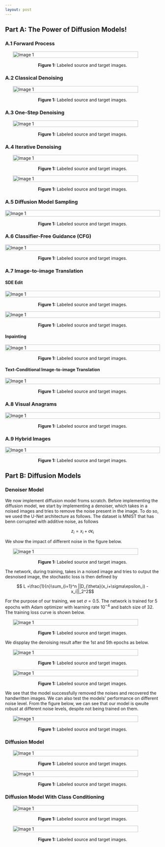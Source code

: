 ```yaml
---
layout: post
---
```


## Part A: The Power of Diffusion Models!

### A.1 Forward Process

<div style="display: flex; justify-content: center;">   
   <img src="{{ site.baseurl }}/assets/proj5_images/1_1.png" alt="Image 1" style="width: 90%; height: auto;"> 
</div> 
<p style="text-align: center; margin-top: 15px;"><strong>Figure 1:</strong> Labeled source and target images.</p>

### A.2 Classical Denoising

<div style="display: flex; justify-content: center;">   
   <img src="{{ site.baseurl }}/assets/proj5_images/1_2.png" alt="Image 1" style="width: 90%; height: auto;"> 
</div> 
<p style="text-align: center; margin-top: 15px;"><strong>Figure 1:</strong> Labeled source and target images.</p>

### A.3 One-Step Denoising

<div style="display: flex; justify-content: center;">   
   <img src="{{ site.baseurl }}/assets/proj5_images/1_3.png" alt="Image 1" style="width: 90%; height: auto;"> 
</div> 
<p style="text-align: center; margin-top: 15px;"><strong>Figure 1:</strong> Labeled source and target images.</p>

### A.4 Iterative Denoising

<div style="display: flex; justify-content: center;">   
   <img src="{{ site.baseurl }}/assets/proj5_images/1_4_traj.png" alt="Image 1" style="width: 90%; height: auto;"> 
</div> 
<p style="text-align: center; margin-top: 15px;"><strong>Figure 1:</strong> Labeled source and target images.</p>

<div style="display: flex; justify-content: center;">   
   <img src="{{ site.baseurl }}/assets/proj5_images/1_4_compare.png" alt="Image 1" style="width: 90%; height: auto;"> 
</div> 
<p style="text-align: center; margin-top: 15px;"><strong>Figure 1:</strong> Labeled source and target images.</p>

### A.5 Diffusion Model Sampling

<div style="display: flex; justify-content: center;">   
   <img src="{{ site.baseurl }}/assets/proj5_images/1_5.png" alt="Image 1" style="width: 100%; height: auto;"> 
</div> 
<p style="text-align: center; margin-top: 15px;"><strong>Figure 1:</strong> Labeled source and target images.</p>

### A.6 Classifier-Free Guidance (CFG)

<div style="display: flex; justify-content: center;">   
   <img src="{{ site.baseurl }}/assets/proj5_images/1_6.png" alt="Image 1" style="width: 100%; height: auto;"> 
</div> 
<p style="text-align: center; margin-top: 15px;"><strong>Figure 1:</strong> Labeled source and target images.</p>

### A.7 Image-to-image Translation
#### SDE Edit

<div style="display: flex; justify-content: center;">   
   <img src="{{ site.baseurl }}/assets/proj5_images/1_7_1.png" alt="Image 1" style="width: 100%; height: auto;"> 
</div> 
<p style="text-align: center; margin-top: 15px;"><strong>Figure 1:</strong> Labeled source and target images.</p>

<div style="display: flex; justify-content: center;">   
   <img src="{{ site.baseurl }}/assets/proj5_images/1_7_2.png" alt="Image 1" style="width: 100%; height: auto;"> 
</div> 
<p style="text-align: center; margin-top: 15px;"><strong>Figure 1:</strong> Labeled source and target images.</p>

#### Inpainting

<div style="display: flex; justify-content: center;">   
   <img src="{{ site.baseurl }}/assets/proj5_images/1_7_3.png" alt="Image 1" style="width: 100%; height: auto;"> 
</div> 
<p style="text-align: center; margin-top: 15px;"><strong>Figure 1:</strong> Labeled source and target images.</p>

#### Text-Conditional Image-to-image Translation

<div style="display: flex; justify-content: center;">   
   <img src="{{ site.baseurl }}/assets/proj5_images/1_7_4.png" alt="Image 1" style="width: 100%; height: auto;"> 
</div> 
<p style="text-align: center; margin-top: 15px;"><strong>Figure 1:</strong> Labeled source and target images.</p>

### A.8 Visual Anagrams

<div style="display: flex; justify-content: center;">   
   <img src="{{ site.baseurl }}/assets/proj5_images/1_8.png" alt="Image 1" style="width: 100%; height: auto;"> 
</div> 
<p style="text-align: center; margin-top: 15px;"><strong>Figure 1:</strong> Labeled source and target images.</p>

### A.9 Hybrid Images

<div style="display: flex; justify-content: center;">   
   <img src="{{ site.baseurl }}/assets/proj5_images/1_9.png" alt="Image 1" style="width: 100%; height: auto;"> 
</div> 
<p style="text-align: center; margin-top: 15px;"><strong>Figure 1:</strong> Labeled source and target images.</p>

## Part B: Diffusion Models

### Denoiser Model

We now implement diffusion model froms scratch. Before implementing the diffusion model, we start by implementing a denoiser, which takes in a noised images and tries to remove the noise present in the image. To do so, we used the U-Net architecture as follows. The dataset is MNIST that has benn corrupted with additive noise, as follows

$$z_i=x_i+\sigma \epsilon_i$$

We show the impact of different noise in the figure below.

<div style="display: flex; justify-content: center;">   
   <img src="{{ site.baseurl }}/assets/proj5_images/noise_visualization.png" alt="Image 1" style="width: 90%; height: auto;"> 
</div> 
<p style="text-align: center; margin-top: 15px;"><strong>Figure 1:</strong> Labeled source and target images.</p>

The network, during training, takes in a noised image and tries to output the desnoised image, the stochastic loss is then defined by 

$$ L =\frac{1}{n}\sum_{i=1}^n ||D_{\theta}(x_i+\sigma\epsilon_i) - x_i||_2^2$$

For the purpose of our training, we set $\sigma=0.5$. The network is trained for $5$ epochs with Adam optimizer with learning rate $10^{-4}$ and batch size of $32$. The training loss curve is shown below. 

<div style="display: flex; justify-content: center;">   
   <img src="{{ site.baseurl }}/assets/proj5_images/denoiser_loss_curve.png" alt="Image 1" style="width: 90%; height: auto;"> 
</div> 
<p style="text-align: center; margin-top: 15px;"><strong>Figure 1:</strong> Labeled source and target images.</p>

We dispplay the denoising result after the 1st and 5th epochs as below.

<div style="display: flex; justify-content: center;">   
   <img src="{{ site.baseurl }}/assets/proj5_images/epoch_one_result_denoise.png" alt="Image 1" style="width: 90%; height: auto;"> 
</div> 
<p style="text-align: center; margin-top: 15px;"><strong>Figure 1:</strong> Labeled source and target images.</p>

<div style="display: flex; justify-content: center;">   
   <img src="{{ site.baseurl }}/assets/proj5_images/epoch_five_result_denoise.png" alt="Image 1" style="width: 90%; height: auto;"> 
</div> 
<p style="text-align: center; margin-top: 15px;"><strong>Figure 1:</strong> Labeled source and target images.</p>

We see that the model successfully removed the noises and recovered the handwritten images. We can also test the models' performance on different noise level. From the figure below, we can see that our model is qwuite robust at different noise levels, despite not being trained on them.

<div style="display: flex; justify-content: center;">   
   <img src="{{ site.baseurl }}/assets/proj5_images/diff_schedule.png" alt="Image 1" style="width: 90%; height: auto;"> 
</div> 
<p style="text-align: center; margin-top: 15px;"><strong>Figure 1:</strong> Labeled source and target images.</p>

### Diffusion Model

<div style="display: flex; justify-content: center;">   
   <img src="{{ site.baseurl }}/assets/proj5_images/diffusion_loss_curve.png" alt="Image 1" style="width: 90%; height: auto;"> 
</div> 
<p style="text-align: center; margin-top: 15px;"><strong>Figure 1:</strong> Labeled source and target images.</p>

<div style="display: flex; justify-content: center;">   
   <img src="{{ site.baseurl }}/assets/proj5_images/diffusion_visual.png" alt="Image 1" style="width: 90%; height: auto;"> 
</div> 
<p style="text-align: center; margin-top: 15px;"><strong>Figure 1:</strong> Labeled source and target images.</p>

### Diffusion Model With Class Conditioning

<div style="display: flex; justify-content: center;">   
   <img src="{{ site.baseurl }}/assets/proj5_images/class_diffusion_loss.png" alt="Image 1" style="width: 90%; height: auto;"> 
</div> 
<p style="text-align: center; margin-top: 15px;"><strong>Figure 1:</strong> Labeled source and target images.</p>

<div style="display: flex; justify-content: center;">   
   <img src="{{ site.baseurl }}/assets/proj5_images/class_diffusion_visual.png" alt="Image 1" style="width: 90%; height: auto;"> 
</div> 
<p style="text-align: center; margin-top: 15px;"><strong>Figure 1:</strong> Labeled source and target images.</p>





